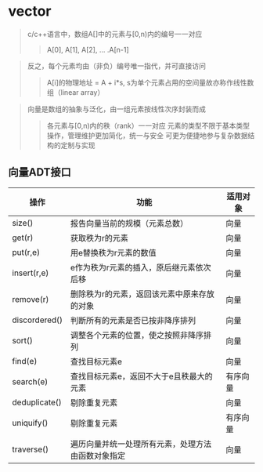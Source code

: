 # vector

> c/c++语言中，数组A[]中的元素与[0,n)内的编号一一对应
>> A[0], A[1], A[2], ... .A[n-1]

> 反之，每个元素均由（非负）编号唯一指代，并可直接访问
>> A[i]的物理地址 = A + i*s, s为单个元素占用的空间量故亦称作线性数组（linear array）

> 向量是数组的抽象与泛化，由一组元素按线性次序封装而成
>> 各元素与[0,n)内的秩（rank）一一对应
>> 元素的类型不限于基本类型
>> 操作，管理维护更加简化，统一与安全
>> 可更为便捷地参与复杂数据结构的定制与实现

## 向量ADT接口

|操作|功能|适用对象|
|--|---|---|
|size()|报告向量当前的规模（元素总数）|向量|
|get(r)|获取秩为r的元素|向量|
|put(r,e)|用e替换秩为r元素的数值|向量|
|insert(r,e)|e作为秩为r元素的插入，原后继元素依次后移|向量|
|remove(r)|删除秩为r的元素，返回该元素中原来存放的对象|向量|
|discordered()|判断所有的元素是否已按非降序排列|向量|
|sort()|调整各个元素的位置，使之按照非降序排列|向量|
|find(e)|查找目标元素e|向量|
|search(e)|查找目标元素e，返回不大于e且秩最大的元素|有序向量|
|deduplicate()|剔除重复元素|向量|
|uniquify()|剔除重复元素|有序向量|
|traverse()|遍历向量并统一处理所有元素，处理方法由函数对象指定|向量|




